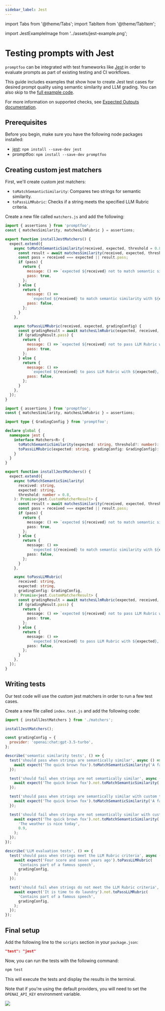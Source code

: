 ```yaml
---
sidebar_label: Jest
---
```


import Tabs from '@theme/Tabs';
import TabItem from '@theme/TabItem';

import JestExampleImage from '../assets/jest-example.png';

# Testing prompts with Jest

`promptfoo` can be integrated with test frameworks like [Jest](https://jestjs.io/) in order to evaluate prompts as part of existing testing and CI workflows.

This guide includes examples that show how to create Jest test cases for desired prompt quality using semantic similarity and LLM grading. You can also skip to the [full example code](https://github.com/typpo/promptfoo/tree/main/examples/jest-integration).

For more information on supported checks, see [Expected Outputs documentation](/docs/configuration/expected-outputs/).

## Prerequisites

Before you begin, make sure you have the following node packages installed:

- [jest](https://jestjs.io/docs/getting-started): `npm install --save-dev jest`
- promptfoo: `npm install --save-dev promptfoo`

## Creating custom jest matchers

First, we'll create custom jest matchers:

- `toMatchSemanticSimilarity`: Compares two strings for semantic similarity.
- `toPassLLMRubric`: Checks if a string meets the specified LLM Rubric criteria.

Create a new file called `matchers.js` and add the following:

<Tabs>
  <TabItem value="Javascript" label="Javascript" default>

```javascript
import { assertions } from 'promptfoo';
const { matchesSimilarity, matchesLlmRubric } = assertions;

export function installJestMatchers() {
  expect.extend({
    async toMatchSemanticSimilarity(received, expected, threshold = 0.8) {
      const result = await matchesSimilarity(received, expected, threshold);
      const pass = received === expected || result.pass;
      if (pass) {
        return {
          message: () => `expected ${received} not to match semantic similarity with ${expected}`,
          pass: true,
        };
      } else {
        return {
          message: () =>
            `expected ${received} to match semantic similarity with ${expected}, but it did not. Reason: ${result.reason}`,
          pass: false,
        };
      }
    },

    async toPassLLMRubric(received, expected, gradingConfig) {
      const gradingResult = await matchesLlmRubric(expected, received, gradingConfig);
      if (gradingResult.pass) {
        return {
          message: () => `expected ${received} not to pass LLM Rubric with ${expected}`,
          pass: true,
        };
      } else {
        return {
          message: () =>
            `expected ${received} to pass LLM Rubric with ${expected}, but it did not. Reason: ${gradingResult.reason}`,
          pass: false,
        };
      }
    },
  });
}
```

  </TabItem>
  <TabItem value="Typescript" label="Typescript" default>

```typescript
import { assertions } from 'promptfoo';
const { matchesSimilarity, matchesLlmRubric } = assertions;

import type { GradingConfig } from 'promptfoo';

declare global {
  namespace jest {
    interface Matchers<R> {
      toMatchSemanticSimilarity(expected: string, threshold?: number): R;
      toPassLLMRubric(expected: string, gradingConfig: GradingConfig): R;
    }
  }
}

export function installJestMatchers() {
  expect.extend({
    async toMatchSemanticSimilarity(
      received: string,
      expected: string,
      threshold: number = 0.8,
    ): Promise<jest.CustomMatcherResult> {
      const result = await matchesSimilarity(received, expected, threshold);
      const pass = received === expected || result.pass;
      if (pass) {
        return {
          message: () => `expected ${received} not to match semantic similarity with ${expected}`,
          pass: true,
        };
      } else {
        return {
          message: () =>
            `expected ${received} to match semantic similarity with ${expected}, but it did not. Reason: ${result.reason}`,
          pass: false,
        };
      }
    },

    async toPassLLMRubric(
      received: string,
      expected: string,
      gradingConfig: GradingConfig,
    ): Promise<jest.CustomMatcherResult> {
      const gradingResult = await matchesLlmRubric(expected, received, gradingConfig);
      if (gradingResult.pass) {
        return {
          message: () => `expected ${received} not to pass LLM Rubric with ${expected}`,
          pass: true,
        };
      } else {
        return {
          message: () =>
            `expected ${received} to pass LLM Rubric with ${expected}, but it did not. Reason: ${gradingResult.reason}`,
          pass: false,
        };
      }
    },
  });
}
```

  </TabItem>
</Tabs>

## Writing tests

Our test code will use the custom jest matchers in order to run a few test cases.

Create a new file called `index.test.js` and add the following code:

```javascript
import { installJestMatchers } from './matchers';

installJestMatchers();

const gradingConfig = {
  provider: 'openai:chat:gpt-3.5-turbo',
};

describe('semantic similarity tests', () => {
  test('should pass when strings are semantically similar', async () => {
    await expect('The quick brown fox').toMatchSemanticSimilarity('A fast brown fox');
  });

  test('should fail when strings are not semantically similar', async () => {
    await expect('The quick brown fox').not.toMatchSemanticSimilarity('The weather is nice today');
  });

  test('should pass when strings are semantically similar with custom threshold', async () => {
    await expect('The quick brown fox').toMatchSemanticSimilarity('A fast brown fox', 0.7);
  });

  test('should fail when strings are not semantically similar with custom threshold', async () => {
    await expect('The quick brown fox').not.toMatchSemanticSimilarity(
      'The weather is nice today',
      0.9,
    );
  });
});

describe('LLM evaluation tests', () => {
  test('should pass when strings meet the LLM Rubric criteria', async () => {
    await expect('Four score and seven years ago').toPassLLMRubric(
      'Contains part of a famous speech',
      gradingConfig,
    );
  });

  test('should fail when strings do not meet the LLM Rubric criteria', async () => {
    await expect('It is time to do laundry').not.toPassLLMRubric(
      'Contains part of a famous speech',
      gradingConfig,
    );
  });
});
```

## Final setup

Add the following line to the `scripts` section in your `package.json`:

```json
"test": "jest"
```

Now, you can run the tests with the following command:

```bash
npm test
```

This will execute the tests and display the results in the terminal.

Note that if you're using the default providers, you will need to set the `OPENAI_API_KEY` environment variable.

<img src={JestExampleImage} />
